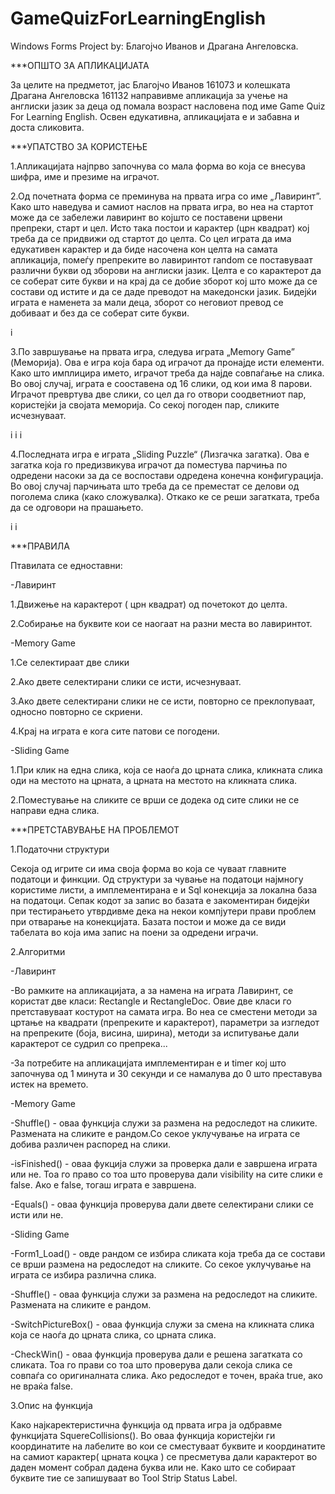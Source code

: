# GameQuizForLearningEnglish
Windows Forms Project by: Благојчо Иванов и Драгана Ангеловска.

***ОПШТО ЗА АПЛИКАЦИЈАТА

За целите на предметот, јас Благојчо Иванов 161073 и колешката Драгана Ангеловска 161132 направивме апликација за учење на англиски јазик за деца од помала возраст насловена под име Game Quiz For Learning English. Освен едукативна, апликацијата е и забавна и доста сликовита. 

***УПАТСТВО ЗА КОРИСТЕЊЕ

  1.Апликацијата најпрво започнува со мала форма во која се внесува шифра, име и презиме на играчот. 

  2.Од почетната форма се преминува на првата игра со име „Лавиринт”. Како што наведува и самиот наслов на првата игра, во неа на стартот може да се забележи лавиринт во којшто се поставени црвени препреки, старт и цел. Исто така постои и карактер (црн квадрат) кој треба да се придвижи од стартот до целта. Со цел играта да има едукативен карактер и да биде насочена кон целта на самата апликација, помеѓу препреките во лавиринтот random се поставуваат различни букви од зборови на англиски јазик. Целта е со карактерот да се соберат сите букви и на крај да се добие зборот кој што може да се состави од истите и да се даде преводот на македонски јазик.
Бидејќи играта е наменета за мали деца, зборот со неговиот превод се добиваат и без да се соберат сите букви.

i[](relativna/pateka/na/slikata)
	
  3.По завршување на првата игра, следува играта „Memory Game” (Меморија). Ова е игра која бара од играчот да пронајде исти елементи. Како што имплицира името, играчот треба да најде совпаѓање на слика. Во овој случај, играта е сооставена од 16 слики, од кои има 8 парови.
Играчот превртува две слики, со цел да го отвори соодветниот пар, користејќи ја својата меморија. Со секој погоден пар, сликите исчезнуваат.

i[](relativna/pateka/na/slikata)
i[](relativna/pateka/na/slikata)
i[](relativna/pateka/na/slikata)
	
  4.Последната игра е играта „Sliding Puzzle“ (Лизгачка загатка). Ова е загатка која го предизвикува играчот да поместува парчиња по одредени насоки за да се воспостави одредена конечна конфигурација. Во овој случај парчињата што треба да се преместат се делови од поголема слика (како сложувалка). Откако ке се реши загатката, треба да се одговори на прашањето.

i[](relativna/pateka/na/slikata)
i[](relativna/pateka/na/slikata)

***ПРАВИЛА

Птавилата се едноставни:
  
-Лавиринт
  
1.Движење на карактерот ( црн квадрат) од почетокот до целта.

2.Собирање на буквите кои се наогаат на разни места во лавиринтот. 

-Memory Game

1.Се селектираат две слики

2.Ако двете селектирани слики се исти, исчезнуваат.

3.Ако двете селектирани слики не се исти, повторно се преклопуваат, односно повторно се скриени. 

4.Крај на играта е кога сите патови се погодени.
  
-Sliding Game

1.При клик на една слика, која се наоѓа до црната слика, кликната слика оди на местото на црната, а црната на местото на кликната слика.

2.Поместување на сликите се врши се додека од сите слики не се направи една слика.

***ПРЕТСТАВУВАЊЕ НА ПРОБЛЕМОТ

1.Податочни структури

Секоја од игрите си има своја форма во која се чуваат главните податоци и финкции.
Од структури за чување на податоци најмногу користиме листи, а имплементирана е и Sql конекција за локална база на податоци. Сепак кодот за запис во базата е закоментиран бидејќи при тестирањето утврдивме дека на некои компјутери прави проблем при отварање на конекцијата. Базата постои и може да се види табелата во која има запис на поени за одредени играчи. 

2.Алгоритми

-Лавиринт

-Во рамките на апликацијата, а за намена на играта Лавиринт, се користат две класи: Rectangle и RectangleDoc. Овие две класи го претставуваат костурот на самата игра. Во неа се сместени методи за цртање на квадрати (препреките и карактерот),  параметри за изгледот на препреките (боја, висина, ширина), методи за испитување дали карактерот се судрил со препрека...
	
-За потребите на апликацијата имплементиран е и timer кој што започнува од 1 минута и 30 секунди и се намалува до 0 што преставува 		 истек на времето.
  
-Memory Game

-Shuffle() - оваа функција служи за размена на редоследот на сликите. Размената на сликите е рандом.Со секое уклучување на играта се добива различен распоред на слики.

-isFinished() - оваа фукција служи за проверка дали е завршена играта или не. Тоа го право со тоа што проверува дали visibility на сите слики е false. Ако е false, тогаш играта е завршена.

-Equals() - оваа функција проверува дали двете селектирани слики се исти или не.
  
-Sliding Game

-Form1_Load() - овде рандом се избира сликата која треба да се состави се врши размена на редоследот на сликите. Со секое уклучување на играта се избира различна слика.

-Shuffle() - оваа функција служи за размена на редоследот на сликите. Размената на сликите е рандом.

-SwitchPictureBox() - оваа функција служи за смена на кликната слика која се наоѓа до црната слика, со црната слика.

-CheckWin() - оваа функција проверува дали е решена загатката со сликата. Тоа го прави со тоа што проверува дали секоја слика се совпаѓа со оригиналната слика. Ако редоследот е точен, враќа true, ако не враќа false.
  
3.Опис на функција

Како најкаректеристична функција од првата игра ја одбравме функцијата SquereCollisions().  Во оваа функција користејќи ги координатите на лабелите во кои се сместуваат буквите и координатите на самиот карактер(  црната коцка ) се пресметува дали карактерот во даден момент собрал дадена буква или не. Како што се собираат буквите тие се запишуваат во Tool Strip Status Label.
